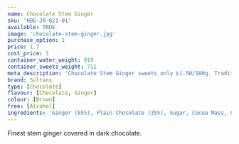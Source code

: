 ```yaml
---
name: Chocolate Stem Ginger
sku: 'HBG-JR-021-01'
available: TRUE
image: 'chocolate-stem-ginger.jpg'
purchase_option: 1
price: 1.7
cost_price: 1
container_water_weight: 919
container_sweets_weight: 711
meta_description: 'Chocolate Stem Ginger sweets only Ł1.50/100g. Traditional sweets and more at Humbugs Confectionery Store. Specialists in satisfying your sweet tooth!'
brand: Sultans
type: [Chocolate]
flavour: [Chocolate, Ginger]
colour: [Brown]
free: [Alcohol]
ingredients: 'Ginger (65%), Plain Chocolate (35%), Sugar, Cocoa Mass, Cocoa Butter, Emulsifier (Soya Lecithin). Flavourings: Natural Vanilla, Plain Chocolate. Contains: Cocoa Solids 50% Minimum.'
---
```

Finest stem ginger covered in dark chocolate.